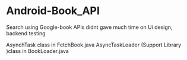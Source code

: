 # Android-Book_API
Search using Google-book APIs
didnt gave much time on Ui design, 
backend testing

AsynchTask class in FetchBook.java
AsyncTaskLoader (Support Library )class in BookLoader.java
